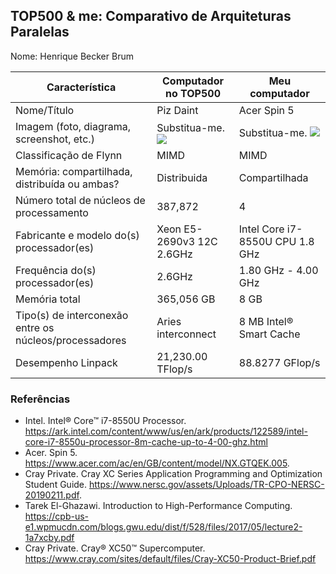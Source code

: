 TOP500 & me: Comparativo de Arquiteturas Paralelas
--------------------------------------------------

Nome: Henrique Becker Brum

| Característica                                            | Computador no TOP500  | Meu computador  |
| --------------------------------------------------------- | --------------------- | --------------- |
| Nome/Título                                               |      Piz Daint        |   Acer Spin 5     |
| Imagem (foto, diagrama, screenshot, etc.)                 | Substitua-me. <img src="https://www.cscs.ch/fileadmin/_processed_/c/3/csm_Piz_Daint_upgrade_26.04.2017_003_ec93735bd1.jpg"> | Substitua-me. <img src="https://www.acronsoft.com.br/wp-content/uploads/2018/08/Spin5_01.jpg">|
| Classificação de Flynn                                    |         MIMD               |     MIMD            |
| Memória: compartilhada, distribuída ou ambas?             |           Distribuida            |     Compartilhada            |
| Número total de núcleos de processamento                  |       387,872           |     4    |
| Fabricante e modelo do(s) processador(es)                 |       Xeon E5-2690v3 12C 2.6GHz                |     Intel Core i7-8550U CPU 1.8 GHz   |
| Frequência do(s) processador(es)                          |          2.6GHz             |     1.80 GHz - 4.00 GHz            |
| Memória total                                             |        365,056 GB         |     8 GB        |
| Tipo(s) de interconexão entre os núcleos/processadores    |        Aries interconnect               |     8 MB Intel® Smart Cache            |
| Desempenho Linpack                                        |      21,230.00 TFlop/s         |    88.8277 GFlop/s             |

### Referências
- Intel. Intel® Core™ i7-8550U Processor. https://ark.intel.com/content/www/us/en/ark/products/122589/intel-core-i7-8550u-processor-8m-cache-up-to-4-00-ghz.html
- Acer. Spin 5. https://www.acer.com/ac/en/GB/content/model/NX.GTQEK.005.
- Cray Private. Cray XC Series Application Programming and Optimization Student Guide. https://www.nersc.gov/assets/Uploads/TR-CPO-NERSC-20190211.pdf.
- Tarek El-Ghazawi.  Introduction to High-Performance Computing. https://cpb-us-e1.wpmucdn.com/blogs.gwu.edu/dist/f/528/files/2017/05/lecture2-1a7xcby.pdf
- Cray Private.  Cray® XC50™ Supercomputer.  https://www.cray.com/sites/default/files/Cray-XC50-Product-Brief.pdf
